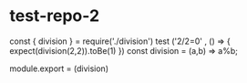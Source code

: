 # test-repo-2
const { division } = require('./division')
test ('2/2=0' , () => {
expect(division(2,2)).toBe(1)
})
const division = (a,b) => a%b;

module.export = (division)

